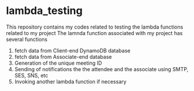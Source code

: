 # lambda_testing
This repository contains my codes related to testing the lambda functions related to my project
The lamnda function associated with my project has several functions
1. fetch data from Client-end DynamoDB database
2. fetch data from Associate-end database
3. Generation of the unique meeting ID
4. Sending of notifications the the attendee and the associate using SMTP, SES, SNS, etc
5. Invoking another lambda function if necessary
